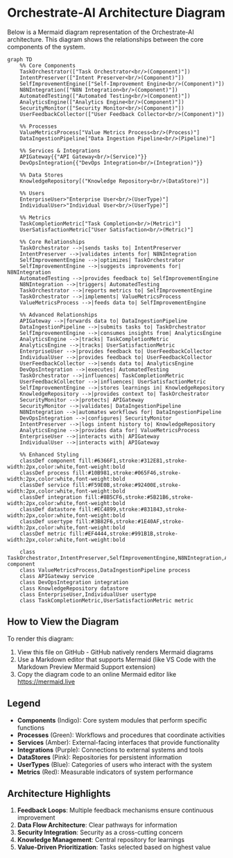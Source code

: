 # Orchestrate-AI Architecture Diagram

Below is a Mermaid diagram representation of the Orchestrate-AI architecture. This diagram shows the relationships between the core components of the system.

```mermaid
graph TD
    %% Core Components
    TaskOrchestrator(["Task Orchestrator<br/>(Component)"])
    IntentPreserver(["Intent Preserver<br/>(Component)"])
    SelfImprovementEngine(["Self-Improvement Engine<br/>(Component)"])
    N8NIntegration(["N8N Integration<br/>(Component)"])
    AutomatedTesting(["Automated Testing<br/>(Component)"])
    AnalyticsEngine(["Analytics Engine<br/>(Component)"])
    SecurityMonitor(["Security Monitor<br/>(Component)"])
    UserFeedbackCollector(["User Feedback Collector<br/>(Component)"])
    
    %% Processes
    ValueMetricsProcess["Value Metrics Process<br/>(Process)"]
    DataIngestionPipeline["Data Ingestion Pipeline<br/>(Pipeline)"]
    
    %% Services & Integrations
    APIGateway{{"API Gateway<br/>(Service)"}}
    DevOpsIntegration{{"DevOps Integration<br/>(Integration)"}}
    
    %% Data Stores
    KnowledgeRepository[("Knowledge Repository<br/>(DataStore)")]
    
    %% Users
    EnterpriseUser>"Enterprise User<br/>(UserType)"]
    IndividualUser>"Individual User<br/>(UserType)"]
    
    %% Metrics
    TaskCompletionMetric["Task Completion<br/>(Metric)"]
    UserSatisfactionMetric["User Satisfaction<br/>(Metric)"]
    
    %% Core Relationships
    TaskOrchestrator -->|sends tasks to| IntentPreserver
    IntentPreserver -->|validates intents for| N8NIntegration
    SelfImprovementEngine -->|optimizes| TaskOrchestrator
    SelfImprovementEngine -->|suggests improvements for| N8NIntegration
    AutomatedTesting -->|provides feedback to| SelfImprovementEngine
    N8NIntegration -->|triggers| AutomatedTesting
    TaskOrchestrator -->|reports metrics to| SelfImprovementEngine
    TaskOrchestrator -->|implements| ValueMetricsProcess
    ValueMetricsProcess -->|feeds data to| SelfImprovementEngine
    
    %% Advanced Relationships
    APIGateway -->|forwards data to| DataIngestionPipeline
    DataIngestionPipeline -->|submits tasks to| TaskOrchestrator
    SelfImprovementEngine -->|consumes insights from| AnalyticsEngine
    AnalyticsEngine -->|tracks| TaskCompletionMetric
    AnalyticsEngine -->|tracks| UserSatisfactionMetric
    EnterpriseUser -->|provides feedback to| UserFeedbackCollector
    IndividualUser -->|provides feedback to| UserFeedbackCollector
    UserFeedbackCollector -->|sends data to| AnalyticsEngine
    DevOpsIntegration -->|executes| AutomatedTesting
    TaskOrchestrator -->|influences| TaskCompletionMetric
    UserFeedbackCollector -->|influences| UserSatisfactionMetric
    SelfImprovementEngine -->|stores learnings in| KnowledgeRepository
    KnowledgeRepository -->|provides context to| TaskOrchestrator
    SecurityMonitor -->|protects| APIGateway
    SecurityMonitor -->|validates| DataIngestionPipeline
    N8NIntegration -->|automates workflows for| DataIngestionPipeline
    DevOpsIntegration -->|configures| SecurityMonitor
    IntentPreserver -->|logs intent history to| KnowledgeRepository
    AnalyticsEngine -->|provides data for| ValueMetricsProcess
    EnterpriseUser -->|interacts with| APIGateway
    IndividualUser -->|interacts with| APIGateway
    
    %% Enhanced Styling
    classDef component fill:#6366F1,stroke:#312E81,stroke-width:2px,color:white,font-weight:bold
    classDef process fill:#10B981,stroke:#065F46,stroke-width:2px,color:white,font-weight:bold
    classDef service fill:#F59E0B,stroke:#92400E,stroke-width:2px,color:white,font-weight:bold
    classDef integration fill:#8B5CF6,stroke:#5B21B6,stroke-width:2px,color:white,font-weight:bold
    classDef datastore fill:#EC4899,stroke:#831843,stroke-width:2px,color:white,font-weight:bold
    classDef usertype fill:#3B82F6,stroke:#1E40AF,stroke-width:2px,color:white,font-weight:bold
    classDef metric fill:#EF4444,stroke:#991B1B,stroke-width:2px,color:white,font-weight:bold
    
    class TaskOrchestrator,IntentPreserver,SelfImprovementEngine,N8NIntegration,AutomatedTesting,AnalyticsEngine,SecurityMonitor,UserFeedbackCollector component
    class ValueMetricsProcess,DataIngestionPipeline process
    class APIGateway service
    class DevOpsIntegration integration
    class KnowledgeRepository datastore
    class EnterpriseUser,IndividualUser usertype
    class TaskCompletionMetric,UserSatisfactionMetric metric
```

## How to View the Diagram

To render this diagram:

1. View this file on GitHub - GitHub natively renders Mermaid diagrams
2. Use a Markdown editor that supports Mermaid (like VS Code with the Markdown Preview Mermaid Support extension)
3. Copy the diagram code to an online Mermaid editor like https://mermaid.live

## Legend

- **Components** (Indigo): Core system modules that perform specific functions
- **Processes** (Green): Workflows and procedures that coordinate activities
- **Services** (Amber): External-facing interfaces that provide functionality
- **Integrations** (Purple): Connections to external systems and tools
- **DataStores** (Pink): Repositories for persistent information
- **UserTypes** (Blue): Categories of users who interact with the system
- **Metrics** (Red): Measurable indicators of system performance

## Architecture Highlights

1. **Feedback Loops**: Multiple feedback mechanisms ensure continuous improvement
2. **Data Flow Architecture**: Clear pathways for information
3. **Security Integration**: Security as a cross-cutting concern
4. **Knowledge Management**: Central repository for learnings
5. **Value-Driven Prioritization**: Tasks selected based on highest value
